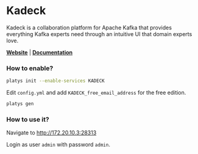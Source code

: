 # Kadeck

Kadeck is a collaboration platform for Apache Kafka that provides everything Kafka experts need through an intuitive UI that domain experts love. 

**[Website](https://www.kadeck.com)** | **[Documentation](https://help.xeotek.com/portal/en/kb/xeotek)**

### How to enable?

```bash
platys init --enable-services KADECK
```

Edit `config.yml` and add `KADECK_free_email_address` for the free edition. 

```bash
platys gen
```

### How to use it?

Navigate to <http://172.20.10.3:28313>

Login as user `admin` with password `admin`. 


